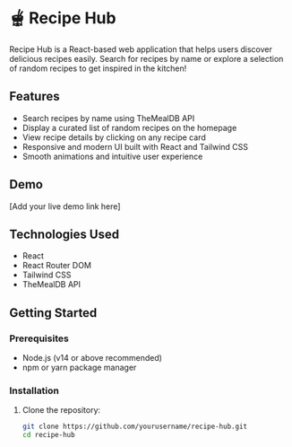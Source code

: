 # 🫕 Recipe Hub

Recipe Hub is a React-based web application that helps users discover delicious recipes easily. Search for recipes by name or explore a selection of random recipes to get inspired in the kitchen!

## Features

- Search recipes by name using TheMealDB API
- Display a curated list of random recipes on the homepage
- View recipe details by clicking on any recipe card
- Responsive and modern UI built with React and Tailwind CSS
- Smooth animations and intuitive user experience

## Demo

[Add your live demo link here]



## Technologies Used

- React
- React Router DOM
- Tailwind CSS
- TheMealDB API

## Getting Started

### Prerequisites

- Node.js (v14 or above recommended)
- npm or yarn package manager

### Installation

1. Clone the repository:

   ```bash
   git clone https://github.com/yourusername/recipe-hub.git
   cd recipe-hub
